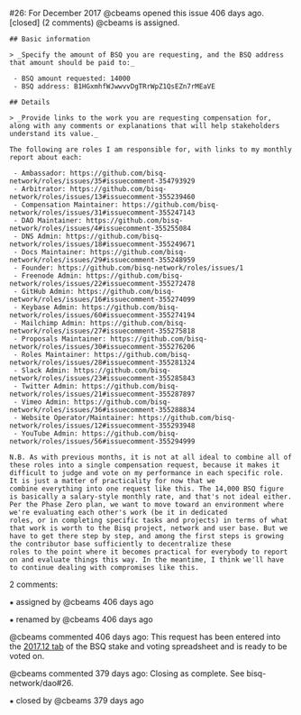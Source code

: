 #26: For December 2017
@cbeams opened this issue 406 days ago.  [closed] (2 comments)
@cbeams is assigned. 

    ## Basic information
    
    > _Specify the amount of BSQ you are requesting, and the BSQ address that amount should be paid to:_
    
     - BSQ amount requested: 14000
     - BSQ address: B1HGxmhfWJwwvvDgTRrWpZ1QsEZn7rMEaVE
    
    ## Details
    
    > _Provide links to the work you are requesting compensation for, along with any comments or explanations that will help stakeholders understand its value._
    
    The following are roles I am responsible for, with links to my monthly report about each:
    
     - Ambassador: https://github.com/bisq-network/roles/issues/35#issuecomment-354793929
     - Arbitrator: https://github.com/bisq-network/roles/issues/13#issuecomment-355239460
     - Compensation Maintainer: https://github.com/bisq-network/roles/issues/31#issuecomment-355247143
     - DAO Maintainer: https://github.com/bisq-network/roles/issues/4#issuecomment-355255084
     - DNS Admin: https://github.com/bisq-network/roles/issues/18#issuecomment-355249671
     - Docs Maintainer: https://github.com/bisq-network/roles/issues/29#issuecomment-355248959
     - Founder: https://github.com/bisq-network/roles/issues/1
     - Freenode Admin: https://github.com/bisq-network/roles/issues/22#issuecomment-355272478
     - GitHub Admin: https://github.com/bisq-network/roles/issues/16#issuecomment-355274099
     - Keybase Admin: https://github.com/bisq-network/roles/issues/60#issuecomment-355274194
     - Mailchimp Admin: https://github.com/bisq-network/roles/issues/27#issuecomment-355275818
     - Proposals Maintainer: https://github.com/bisq-network/roles/issues/30#issuecomment-355276206
     - Roles Maintainer: https://github.com/bisq-network/roles/issues/28#issuecomment-355281324
     - Slack Admin: https://github.com/bisq-network/roles/issues/23#issuecomment-355285843
     - Twitter Admin: https://github.com/bisq-network/roles/issues/21#issuecomment-355287897
     - Vimeo Admin: https://github.com/bisq-network/roles/issues/36#issuecomment-355288834
     - Website Operator/Maintainer: https://github.com/bisq-network/roles/issues/12#issuecomment-355293948
     - YouTube Admin: https://github.com/bisq-network/roles/issues/56#issuecomment-355294999
    
    N.B. As with previous months, it is not at all ideal to combine all of these roles into a single compensation request, because it makes it difficult to judge and vote on my performance in each specific role. It is just a matter of practicality for now that we 
    combine everything into one request like this. The 14,000 BSQ figure is basically a salary-style monthly rate, and that's not ideal either. Per the Phase Zero plan, we want to move toward an environment where we're evaluating each other's work (be it in dedicated 
    roles, or in completing specific tasks and projects) in terms of what that work is worth to the Bisq project, network and user base. But we have to get there step by step, and among the first steps is growing the contributor base sufficiently to decentralize these 
    roles to the point where it becomes practical for everybody to report on and evaluate things this way. In the meantime, I think we'll have to continue dealing with compromises like this.


2 comments:

⁕ assigned by @cbeams 406 days ago

⁕ renamed by @cbeams 406 days ago

@cbeams commented 406 days ago:
    This request has been entered into the [2017.12 tab](https://docs.google.com/spreadsheets/d/1xlXDswj3251BPCOcII-UyWlX7o7jMkfYBE-IZ5te5Ck/edit#gid=548599266) of the BSQ stake and voting spreadsheet and is ready to be voted on.


@cbeams commented 379 days ago:
    Closing as complete. See bisq-network/dao#26.


⁕ closed by @cbeams 379 days ago

